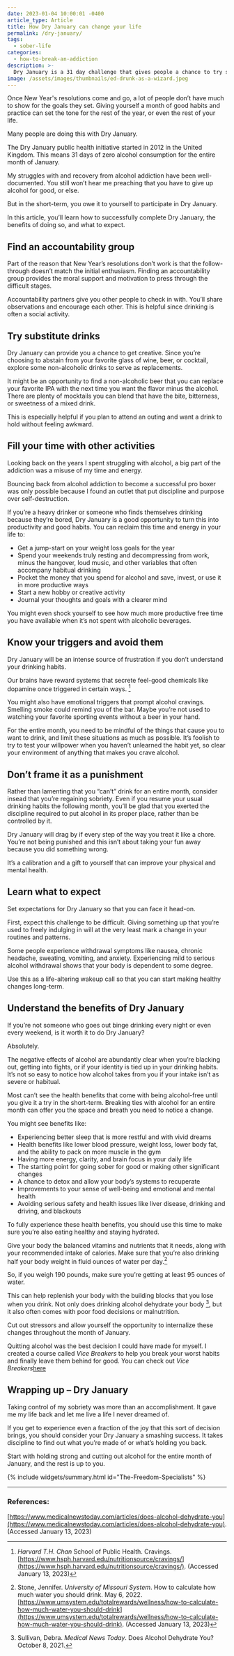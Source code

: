 ```yaml
---
date: 2023-01-04 10:00:01 -0400
article_type: Article
title: How Dry January can change your life
permalink: /dry-january/
tags:
  - sober-life
categories:
  - how-to-break-an-addiction
description: >-
  Dry January is a 31 day challenge that gives people a chance to try sobriety for the first time in a social setting. Learn how to make it a success.
image: /assets/images/thumbnails/ed-drunk-as-a-wizard.jpeg
---
```

Once New Year's resolutions come and go, a lot of people don’t have much to show for the goals they set. Giving yourself a month of good habits and practice can set the tone for the rest of the year, or even the rest of your life.

Many people are doing this with Dry January.

The Dry January public health initiative started in 2012 in the United Kingdom. This means 31 days of zero alcohol consumption for the entire month of January.

My struggles with and recovery from alcohol addiction have been well-documented. You still won’t hear me preaching that you have to give up alcohol for good, or else.

But in the short-term, you owe it to yourself to participate in Dry January.

In this article, you’ll learn how to successfully complete Dry January, the benefits of doing so, and what to expect.


## Find an accountability group

Part of the reason that New Year’s resolutions don’t work is that the follow-through doesn’t match the initial enthusiasm. Finding an accountability group provides the moral support and motivation to press through the difficult stages.

Accountability partners give you other people to check in with. You’ll share observations and encourage each other. This is helpful since drinking is often a social activity.


## Try substitute drinks

Dry January can provide you a chance to get creative. Since you’re choosing to abstain from your favorite glass of wine, beer, or cocktail, explore some non-alcoholic drinks to serve as replacements.

It might be an opportunity to find a non-alcoholic beer that you can replace your favorite IPA with the next time you want the flavor minus the alcohol. There are plenty of mocktails you can blend that have the bite, bitterness, or sweetness of a mixed drink.

This is especially helpful if you plan to attend an outing and want a drink to hold without feeling awkward.


## Fill your time with other activities

Looking back on the years I spent struggling with alcohol, a big part of the addiction was a misuse of my time and energy.

Bouncing back from alcohol addiction to become a successful pro boxer was only possible because I found an outlet that put discipline and purpose over self-destruction.

If you’re a heavy drinker or someone who finds themselves drinking because they’re bored, Dry January is a good opportunity to turn this into productivity and good habits. You can reclaim this time and energy in your life to:



* Get a jump-start on your weight loss goals for the year
* Spend your weekends truly resting and decompressing from work, minus the hangover, loud music, and other variables that often accompany habitual drinking
* Pocket the money that you spend for alcohol and save, invest, or use it in more productive ways
* Start a new hobby or creative activity
* Journal your thoughts and goals with a clearer mind

You might even shock yourself to see how much more productive free time you have available when it’s not spent with alcoholic beverages.


## Know your triggers and avoid them

Dry January will be an intense source of frustration if you don’t understand your drinking habits.

Our brains have reward systems that secrete feel-good chemicals like dopamine once triggered in certain ways. [^1]

You might also have emotional triggers that prompt alcohol cravings. Smelling smoke could remind you of the bar. Maybe you’re not used to watching your favorite sporting events without a beer in your hand.

For the entire month, you need to be mindful of the things that cause you to want to drink, and limit these situations as much as possible. It’s foolish to try to test your willpower when you haven’t unlearned the habit yet, so clear your environment of anything that makes you crave alcohol.


## Don’t frame it as a punishment

Rather than lamenting that you “can’t” drink for an entire month, consider insead that you’re regaining sobriety. Even if you resume your usual drinking habits the following month, you’ll be glad that you exerted the discipline required to put alcohol in its proper place, rather than be controlled by it.

Dry January will drag by if every step of the way you treat it like a chore. You’re not being punished and this isn’t about taking your fun away because you did something wrong.

It’s a calibration and a gift to yourself that can improve your physical and mental health.


## Learn what to expect

Set expectations for Dry January so that you can face it head-on.

First, expect this challenge to be difficult. Giving something up that you’re used to freely indulging in will at the very least mark a change in your routines and patterns.

Some people experience withdrawal symptoms like nausea, chronic headache, sweating, vomiting, and anxiety. Experiencing mild to serious alcohol withdrawal shows that your body is dependent to some degree.

Use this as a life-altering wakeup call so that you can start making healthy changes long-term.


## Understand the benefits of Dry January

If you’re not someone who goes out binge drinking every night or even every weekend, is it worth it to do Dry January?

Absolutely.

The negative effects of alcohol are abundantly clear when you’re blacking out, getting into fights, or if your identity is tied up in your drinking habits. It’s not so easy to notice how alcohol takes from you if your intake isn’t as severe or habitual.

Most can’t see the health benefits that come with being alcohol-free until you give it a try in the short-term. Breaking ties with alcohol for an entire month can offer you the space and breath you need to notice a change.

You might see benefits like:



* Experiencing better sleep that is more restful and with vivid dreams
* Health benefits like lower blood pressure, weight loss, lower body fat, and the ability to pack on more muscle in the gym
* Having more energy, clarity, and brain focus in your daily life
* The starting point for going sober for good or making other significant changes
* A chance to detox and allow your body’s systems to recuperate
* Improvements to your sense of well-being and emotional and mental health
* Avoiding serious safety and health issues like liver disease, drinking and driving, and blackouts

To fully experience these health benefits, you should use this time to make sure you’re also eating healthy and staying hydrated.

Give your body the balanced vitamins and nutrients that it needs, along with your recommended intake of calories. Make sure that you’re also drinking half your body weight in fluid ounces of water per day.[^2]

So, if you weigh 190 pounds, make sure you’re getting at least 95 ounces of water.

This can help replenish your body with the building blocks that you lose when you drink. Not only does drinking alcohol dehydrate your body [^3], but it also often comes with poor food decisions or malnutrition.

Cut out stressors and allow yourself the opportunity to internalize these changes throughout the month of January.

Quitting alcohol was the best decision I could have made for myself. I created a course called _Vice Breakers_ to help you break your worst habits and finally leave them behind for good. You can check out _Vice Breakers_[here](https://edlatimore.com/products/vicebreakers/)

## Wrapping up – Dry January

Taking control of my sobriety was more than an accomplishment. It gave me my life back and let me live a life I never dreamed of.

If you get to experience even a fraction of the joy that this sort of decision brings, you should consider your Dry January a smashing success. It takes discipline to find out what you’re made of or what’s holding you back.

Start with holding strong and cutting out alcohol for the entire month of January, and the rest is up to you.

{% include widgets/summary.html id="The-Freedom-Specialists" %}

---

### References:

[^1]: _Harvard T.H. Chan_ School of Public Health. Cravings. [https://www.hsph.harvard.edu/nutritionsource/cravings/](https://www.hsph.harvard.edu/nutritionsource/cravings/). (Accessed January 13, 2023)

[^2]: Stone, Jennifer. _University of Missouri System_. How to calculate how much water you should drink. May 6, 2022.  [https://www.umsystem.edu/totalrewards/wellness/how-to-calculate-how-much-water-you-should-drink](https://www.umsystem.edu/totalrewards/wellness/how-to-calculate-how-much-water-you-should-drink). (Accessed January 13, 2023)

[^3]: Sullivan, Debra. _Medical News Today_. Does Alcohol Dehydrate You? October 8, 2021.

[https://www.medicalnewstoday.com/articles/does-alcohol-dehydrate-you](https://www.medicalnewstoday.com/articles/does-alcohol-dehydrate-you). (Accessed January 13, 2023)
